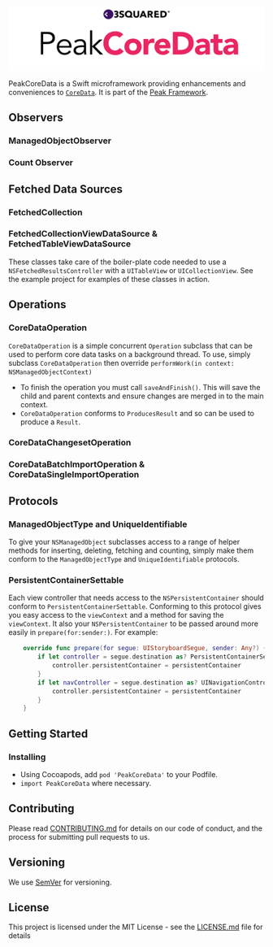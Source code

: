 ![PeakCoreData](PeakCoreData.png "PeakCoreData")

PeakCoreData is a Swift microframework providing enhancements and conveniences to [`CoreData`](https://developer.apple.com/documentation/coredata). It is part of the [Peak Framework](#peak-framework).

## Observers

### ManagedObjectObserver

### Count Observer

## Fetched Data Sources

### FetchedCollection

### FetchedCollectionViewDataSource & FetchedTableViewDataSource

These classes take care of the boiler-plate code needed to use a `NSFetchedResultsController` with a `UITableView` or `UICollectionView`. See the example project for examples of these classes in action.

## Operations

### CoreDataOperation

`CoreDataOperation` is a simple concurrent `Operation` subclass that can be used to perform core data tasks on a background thread. To use, simply subclass `CoreDataOperation` then override `performWork(in context: NSManagedObjectContext)`

* To finish the operation you must call `saveAndFinish()`. This will save the child and parent contexts and ensure changes are merged in to the main context.
* `CoreDataOperation` conforms to `ProducesResult` and so can be used to produce a `Result`.

### CoreDataChangesetOperation

### CoreDataBatchImportOperation & CoreDataSingleImportOperation

## Protocols

### ManagedObjectType and UniqueIdentifiable

To give your `NSManagedObject` subclasses access to a range of helper methods for inserting, deleting, fetching and counting, simply make them conform to the `ManagedObjectType` and `UniqueIdentifiable` protocols.

### PersistentContainerSettable

Each view controller that needs access to the `NSPersistentContainer` should conform to `PersistentContainerSettable`. Conforming to this protocol gives you easy access to the `viewContext` and a method for saving the `viewContext`. It also your `NSPersistentContainer` to be passed around more easily in `prepare(for:sender:)`. For example:

```Swift
    override func prepare(for segue: UIStoryboardSegue, sender: Any?) {
        if let controller = segue.destination as? PersistentContainerSettable {
            controller.persistentContainer = persistentContainer
        }
        if let navController = segue.destination as? UINavigationController, let controller = navController.topViewController as? PersistentContainerSettable {
            controller.persistentContainer = persistentContainer
        }
    }
```

## Getting Started

### Installing

- Using Cocoapods, add `pod 'PeakCoreData'` to your Podfile.
- `import PeakCoreData` where necessary.

## Contributing

Please read [CONTRIBUTING.md](CONTRIBUTING.md) for details on our code of conduct, and the process for submitting pull requests to us.

## Versioning

We use [SemVer](http://semver.org/) for versioning.

## License

This project is licensed under the MIT License - see the [LICENSE.md](LICENSE.md) file for details